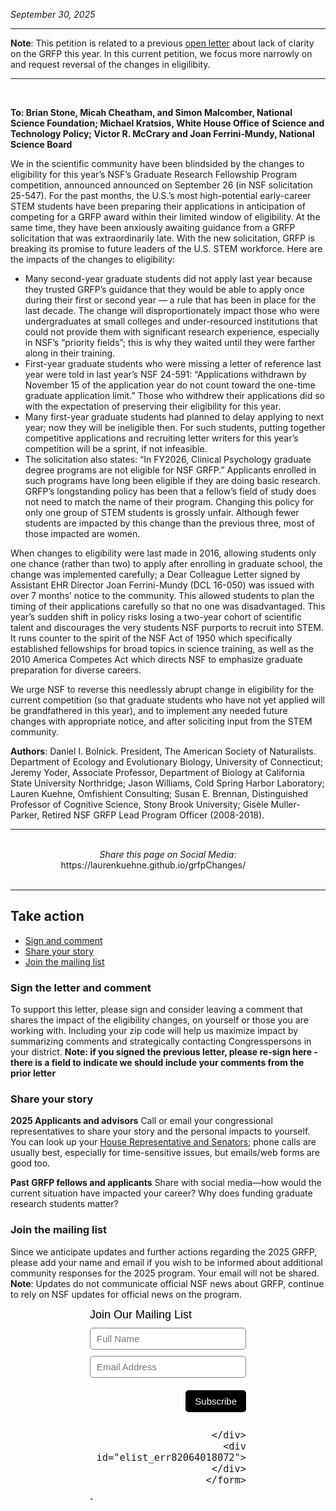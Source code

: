 *September 30, 2025*


----
**Note**: This petition is related to a previous [open letter](https://jasonjwilliamsny.github.io/grfp2025/) about lack of clarity on the GRFP this year. In this current petition, we focus more narrowly on and request reversal of the changes in eligilibity.

----
<br>

**To: Brian Stone, Micah Cheatham, and Simon Malcomber, National Science Foundation; Michael Kratsios, White House Office of Science and Technology Policy; Victor R. McCrary and Joan Ferrini-Mundy, National Science Board**

We in the scientific community have been blindsided by the changes to eligibility for this year’s NSF’s Graduate Research Fellowship Program competition, announced announced on September 26 (in NSF solicitation 25-547). For the past months, the U.S.’s most high-potential early-career STEM students have been preparing their applications in anticipation of competing for a GRFP award within their limited window of eligibility. At the same time, they have been anxiously awaiting guidance from a GRFP solicitation that was extraordinarily late. With the new solicitation, GRFP is breaking its promise to future leaders of the U.S. STEM workforce. Here are the impacts of the changes to eligibility:

- Many second-year graduate students did not apply last year because they trusted GRFP’s guidance that they would be able to apply once during their first or second year — a rule that has been in place for the last decade. The change will disproportionately impact those who were undergraduates at small colleges and under-resourced institutions that could not provide them with significant research experience, especially in NSF’s “priority fields”; this is why they waited until they were farther along in their training.
- First-year graduate students who were missing a letter of reference last year were told in last year’s NSF 24-591: “Applications withdrawn by November 15 of the application year do not count toward the one-time graduate application limit.” Those who withdrew their applications did so with the expectation of  preserving their eligibility for this year. 
- Many first-year graduate students had planned to delay applying to next year; now they will be ineligible then. For such students, putting together competitive applications and recruiting letter writers for this year’s competition will be a sprint, if not infeasible.
- The solicitation also states: “In FY2026, Clinical Psychology graduate degree programs are not eligible for NSF GRFP.” Applicants enrolled in such programs have long been eligible if they are doing basic research. GRFP’s longstanding policy has been that a fellow’s field of study does not need to match the name of their program. Changing this policy for only one group of STEM students is grossly unfair. Although fewer students are impacted by this change than the previous three, most of those impacted are women.

When changes to eligibility were last made in 2016, allowing students only one chance (rather than two) to apply after enrolling in graduate school, the change was implemented carefully; a Dear Colleague Letter signed by Assistant EHR Director Joan Ferrini-Mundy (DCL 16-050) was issued with over 7 months’ notice to the community. This allowed students to plan the timing of their applications carefully so that no one was disadvantaged. This year’s sudden shift in policy risks losing a two-year cohort of scientific talent and discourages the very students NSF purports to recruit into STEM. It runs counter to the spirit of the NSF Act of 1950 which specifically established fellowships for broad topics in science training, as well as the 2010 America Competes Act which directs NSF to emphasize graduate preparation for diverse careers.

We urge NSF to reverse this needlessly abrupt change in eligibility for the current competition (so that graduate students who have not yet applied will be grandfathered in this year), and to implement any needed future changes with appropriate notice, and after soliciting input from the STEM community.

**Authors**: Daniel I. Bolnick. President, The American Society of Naturalists. Department of Ecology and Evolutionary Biology, University of Connecticut; Jeremy Yoder, Associate Professor, Department of Biology at California State University Northridge; Jason Williams, Cold Spring Harbor Laboratory; Lauren Kuehne, Omfishient Consulting; Susan E. Brennan, Distinguished Professor of Cognitive Science, Stony Brook University; Gisèle Muller-Parker, Retired NSF GRFP Lead Program Officer (2008-2018). 

----

<style>
  .center-text {
    text-align: center;
  }
</style>

<div class="center-text">
<br>
<em>Share this page on Social Media</em>:

<!-- Load Font Awesome (via CDN) -->
<link
  rel="stylesheet"
  href="https://cdnjs.cloudflare.com/ajax/libs/font-awesome/6.5.2/css/all.min.css"
/>
https://laurenkuehne.github.io/grfpChanges/
<!-- Example: Linked Font Awesome icon -->
<a href="https://bsky.app/intent/compose?text=https%3A//laurenkuehne.github.io/grfpChanges/" target="_blank" rel="noopener noreferrer">
 <i class="fa-brands fa-bluesky"></i>
</a>&nbsp;&nbsp;&nbsp;

<a href="https://www.facebook.com/sharer/sharer.php?u=https%3A//laurenkuehne.github.io/grfpChanges/" target="_blank" rel="noopener noreferrer">
  <i class="fa-brands fa-facebook"></i>
</a>&nbsp;&nbsp;&nbsp;

<a href="https://twitter.com/intent/tweet?text=https%3A//laurenkuehne.github.io/grfpChanges/" target="_blank" rel="noopener noreferrer">
  <i class="fa-brands fa-x-twitter"></i>
</a>&nbsp;&nbsp;&nbsp;

<a href="https://www.linkedin.com/shareArticle?mini=true&url=https%3A//laurenkuehne.github.io/grfpChanges/" target="_blank" rel="noopener noreferrer">
  <i class="fa-brands fa-linkedin"></i>
</a>

</div>
<br>

----

## Take action

 - [Sign and comment](https://laurenkuehne.github.io/grfpChanges/#sign-and-comment)
 - [Share your story](https://laurenkuehne.github.io/grfpChanges/#share-your-story)
 - [Join the mailing list](https://laurenkuehne.github.io/grfpChanges/#join-the-mailing-list)

### Sign the letter and comment

To support this letter, please sign and consider leaving a comment that shares the impact of the eligibility changes, on yourself or those you are working with. Including your zip code will help us maximize impact by summarizing comments and strategically contacting Congresspersons in your district. **Note: if you signed the previous letter, please re-sign here - there is a field to indicate we should include your comments from the prior letter**

<!-- Bravenet Embedded Service Code -->
<script src="https://apps.bravenet.com/go.js?service=guestbook;id=1;usernum=288440243" type="text/javascript" charset="utf-8"></script>

### Share your story

**2025 Applicants and advisors**
Call or email your congressional representatives to share your story and the personal impacts to yourself. You can look up your [House Representative and Senators](https://www.usa.gov/elected-officials); phone calls are usually best, especially for time-sensitive issues, but emails/web forms are good too.

**Past GRFP fellows and applicants**
Share with social media—how would the current situation have impacted your career? Why does funding graduate research students matter?

### Join the mailing list

Since we anticipate updates and further actions regarding the 2025 GRFP, please add your name and email if you wish to be informed about additional community responses for the 2025 program. Your email will not be shared. **Note**: Updates do not communicate official NSF news about GRFP, continue to rely on NSF updates for official news on the program.


  <!-- Start Bravenet.com Service Code -->
  <script type="text/javascript">
    function validate_elist_82064018072()
    {
      e = document.getElementById('elist_err82064018072');
      e.innerHTML="";
      regexPattern = "^[-!#$%&'*+./0-9=?A-Z^_`a-z{|}]+@[-!#$%&'*+/0-9=?A-Z^_`a-z{|}~.]+?.+[a-zA-Z]{2,4}$";
      if (!document.getElementById('elistaddress82064018072').value.match(regexPattern))
      {
        e.innerHTML += 'Invalid email address';
      }
      if (e.innerHTML != "") return false;
      return true;
    }
  </script>
  <!-- Start Bravenet.com Service Code -->
  <style type="text/css">
    .bravenet-subscribe {
      width:250px;
      font:normal 18px arial;
      margin:auto;
    }
    .bravenet-jointext {
      font:normal 18px arial;
      color:black;
      margin-bottom: 10px;
    }
    .bravenet-input {
      font: normal 15px arial;
      border: 1px solid grey;
      background: white;
      color: black;
      border-radius: 5px;
      padding: 5px 10px;
      height: 35px;
      margin-bottom: 10px;
      width: 100%;
      box-sizing: border-box;
      position: static;
      opacity: 1;
    }
    .bravenet-gobutton {
      font:normal 15px arial;
      border:0;
      background: black;
      color:white;
      border-radius:5px;
      padding:5px 15px;
      height:35px;
      margin-bottom:10px;
      position: static;
      opacity: 1;
    }
    .bravenet-footer {
      text-align:right;
      margin-bottom:10px;
      margin-top: 10px;
    }
    .bravenet-link {
      font: normal 12px arial;
      display:block;
    }
  </style>

  <div class="bravenet-subscribe">
    <form action="https://pub34.bravenet.com/elist/add.php" method="post" onsubmit="return validate_elist_82064018072();">
      <div class="bravenet-jointext">Join Our Mailing List</div>
      <input class="bravenet-input" type="text" id="elistname" name="ename" placeholder="Full Name">
      <input class="bravenet-input" type="text" name="emailaddress" id="elistaddress82064018072" placeholder="Email Address">
      <input type="hidden" name="usernum" value="2876504612">
      <input type="hidden" name="action" value="join">
      <div id="tags"><input type="hidden" name="tags[]" value="1743"></div>
      <div class="bravenet-footer">
        <input class="bravenet-gobutton" type="submit" name="submit" value="Subscribe">

      </div>
      <div id="elist_err82064018072"></div>
    </form>

  </div>
  `
  <!-- End Bravenet.com Service Code -->
